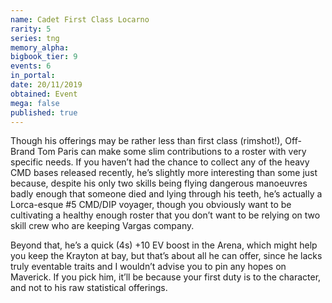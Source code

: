 ```yaml
---
name: Cadet First Class Locarno
rarity: 5
series: tng
memory_alpha:
bigbook_tier: 9
events: 6
in_portal:
date: 20/11/2019
obtained: Event
mega: false
published: true
---
```


Though his offerings may be rather less than first class (rimshot!), Off-Brand Tom Paris can make some slim contributions to a roster with very specific needs. If you haven’t had the chance to collect any of the heavy CMD bases released recently, he’s slightly more interesting than some just because, despite his only two skills being flying dangerous manoeuvres badly enough that someone died and lying through his teeth, he’s actually a Lorca-esque #5 CMD/DIP voyager, though you obviously want to be cultivating a healthy enough roster that you don’t want to be relying on two skill crew who are keeping Vargas company.

Beyond that, he’s a quick (4s) +10 EV boost in the Arena, which might help you keep the Krayton at bay, but that’s about all he can offer, since he lacks truly eventable traits and I wouldn’t advise you to pin any hopes on Maverick. If you pick him, it’ll be because your first duty is to the character, and not to his raw statistical offerings.
